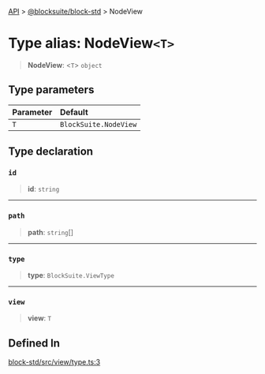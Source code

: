 [API](../../../index.md) > [@blocksuite/block-std](../index.md) > NodeView

# Type alias: NodeView`<T>`

> **NodeView**: <`T`> `object`

## Type parameters

| Parameter | Default |
| :------ | :------ |
| `T` | `BlockSuite.NodeView` |

## Type declaration

### `id`

> **id**: `string`

***

### `path`

> **path**: `string`[]

***

### `type`

> **type**: `BlockSuite.ViewType`

***

### `view`

> **view**: `T`

## Defined In

[block-std/src/view/type.ts:3](https://github.com/Saul-Mirone/blocksuite/blob/f2324b82e/packages/block-std/src/view/type.ts#L3)
